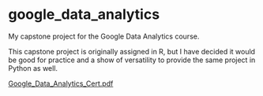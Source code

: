 # google_data_analytics
My capstone project for the Google Data Analytics course.

This capstone project is originally assigned in R, but I have decided it would be good for practice and a show of versatility to provide the same project in Python as well.


[Google_Data_Analytics_Cert.pdf](https://github.com/adamrcarr/google_data_analytics/files/6574662/Google_Data_Analytics_Cert.pdf)

